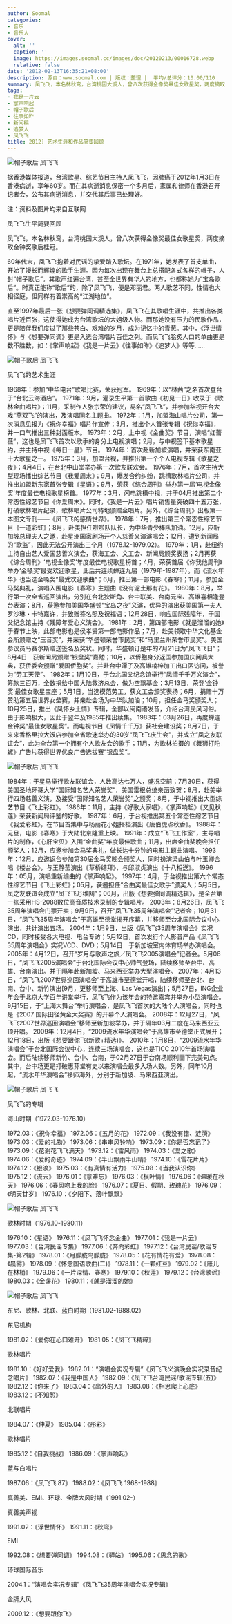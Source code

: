 ```yaml
---
author: Soomal
categories:
- 音乐
- 音乐人
cover:
  alt: ''
  caption: ''
  image: https://images.soomal.cc/images/doc/20120213/00016728.webp
  relative: false
date: '2012-02-13T16:35:21+08:00'
description: 源自：www.soomal.com | 版权：整理 |  平均/总评分：10.00/110
summary: 凤飞飞，本名林秋鸾，台湾桃园大溪人，曾八次获得金像奖最佳女歌星奖，两度摘取金钟奖歌后桂冠。1971年，她发表了首支单曲，开始了漫长而辉煌的歌手生涯。因为每次出现在舞台上总搭配各式各样的帽子，人封“帽子歌后”。直至1997年最后一张《想要弹同调精选集》，凤飞飞在其歌唱生涯中，共推出各类唱片近百张，
tags:
- 我是一片云
- 掌声响起
- 帽子歌后
- 往事如昨
- 新闻稿
- 追梦人
- 凤飞飞
title: 2012] 艺术生涯和作品简要回顾
---
```


![帽子歌后 凤飞飞](https://images.soomal.cc/images/doc/20120213/00016728.webp)



据香港媒体报道，台湾歌星、综艺节目主持人凤飞飞，因肺癌于2012年1月3日在香港病逝，享年60岁。而在其病逝消息保密一个多月后，家属和律师在香港召开记者会，公布其病逝消息，并交代其后事已处理好。



注：资料及图片均来自互联网



凤飞飞生平简要回顾



凤飞飞，本名林秋鸾，台湾桃园大溪人，曾八次获得金像奖最佳女歌星奖，两度摘取金钟奖歌后桂冠。



60年代末，凤飞飞抱着对民谣的挚爱踏入歌坛。在1971年，她发表了首支单曲，开始了漫长而辉煌的歌手生涯。因为每次出现在舞台上总搭配各式各样的帽子，人封“帽子歌后”。其歌声红遍台湾，甚至全世界有华人的地方，也都称她为“宝岛歌后”。时真正能称“歌后”的，除了凤飞飞，便是邓丽君。两人歌艺不同，性情也大相径庭，但同样有着崇高的“江湖地位”。



直至1997年最后一张《想要弹同调精选集》，凤飞飞在其歌唱生涯中，共推出各类唱片近百张，这使得她成为台湾歌坛的大姐级人物。而那她没有压力的民歌作品，更是陪伴我们度过了那些苍白、艰难的岁月，成为记忆中的青葱。其中，《浮世情怀》与《想要弹同调》更是入选台湾唱片百佳之列。而凤飞飞脍炙人口的单曲更是数不胜数，如：《掌声响起》《我是一片云》《往事如昨》《追梦人》等等……



![帽子歌后 凤飞飞](https://images.soomal.cc/images/doc/20120213/00016730.webp)



凤飞飞的艺术生涯



1968年：参加“中华电台”歌唱比赛，荣获冠军。
1969年：以“林茜”之名首次登台于“台北云海酒店”。
1971年：9月，灌录生平第一首歌曲《初见一日》收录于《歌林金曲唱片》；11月，采制作人张宗荣的建议，易名“凤飞飞”，并参加华视开台大戏“燕双飞”的演出，及演唱同名主题曲。
1972年：1月，加盟海山唱片公司，第一次消息见报为《祝你幸福》唱片作宣传；3月，推出个人首张专辑《祝你幸福》，并一口气推出三种封面版本。
1973年：2月，上中视《金曲奖》节目，演唱“红蔷薇”，这也是凤飞飞首次以歌手的身分上电视演唱；2月，与中视签下基本歌星约，并主持中视《每日一星》节目。
1974年：首次赴新加坡演唱，并荣获东南亚十大歌星之一。
1975年：3月，加盟台视，并推出第一个个人电视专辑《歌星之夜》；4月4日，在台北中山堂举办第一次歌友联欢会。
1976年：7月，首次主持大型现场播出综艺节目《我爱周末》；9月，爆发合约纠纷，跳槽歌林唱片公司，并推出加盟新东家首张专辑《星语》；9月，荣获《综合周刊》举办第一届‘电视金像奖’年度最佳电视歌星榜首。
1977年：3月，闪电跳槽中视，并于04月推出第二个常态性综艺节目《你爱周末》。同时，《我是一片云》唱片销售量突破四十五万张，打破歌林唱片纪录，歌林唱片公司特地颁赠金唱片。另外，《综合周刊》出版第一本图文专刊――《凤飞飞的感情世界》。
1978年：7月，推出第三个常态性综艺节目《一道彩虹》；8月，赴美担任啦啦队队长，为中华青少棒队加油。12月，应新加坡总理夫人之邀，赴星洲国家剧场开个人慈善义演演唱会；12月，遭到新闻局的“歌监”，因此无法公开演出三个月（1978.12-1979.02）。
1979年：1月，赴纽约主持自由艺人爱国慈善义演会，获海工会、文工会、新闻局颁奖表扬；2月再获《综合周刊》‘电视金像奖’年度最佳电视歌星榜首；4月，荣获首届《你我他周刊》举办‘金嗓奖’最受欢迎歌星，此后共连续蝉连九届（1979年-1987年）。而《流水年华》也当选金嗓奖”最受欢迎歌曲“；6月，推出第一部电影《春寒》；11月，参加金马奖典礼，演唱入围电影《春寒》主题曲《没有泥土那有花》。
1980年：8月，举行第一次全省巡回演出，分别在台北狄斯角、台中联美、台南元宝、高雄喜相逢登台表演；8月，获邀参加美国华盛顿“宝岛之夜”义演，优异的演出获美国第一夫人罗沙琳・卡特嘉许，并致赠签名照及祝福语；12月28日，响应国际残障年，于国父纪念馆主持《残障年爱心义演会》。
1981年：2月，第四部电影《就是溜溜的她》于春节上映，此部电影也是侯孝贤第一部电影作品；7月，赴美领取中华文化基金会所颁赠之“玉音奖”，并荣获“华盛顿荣誉市民奖”和“马里兰州荣誉市民奖”。美国参议员马赛尔斯赠送签名及奖状。同时，华盛顿订是年的7月21日为“凤飞飞日”；8月4日　获新闻局颁赠“银盘奖”嘉勉；10月，以侨胞身分返国参加国庆阅兵大典，获侨委会颁赠“爱国侨胞奖”。并赴台中潭子及高雄楠梓加工出口区访问，被誉为“劳工天使”。
1982年：1月10日，于台北国父纪念馆举行“凤情千千万义演会”，筹款三百万，全数捐给中国大陆救济总会，做为空飘基金；3月13日，荣登‘金钟奖’最佳女歌星宝座；5月1日，当选模范劳工，获文工会颁奖表扬；6月，捐赠十万赞助第五届世界女垒赛，并亲赴会场为中华队加油；10月，担任金马奖颁奖人；10月25日，推出《凤怀乡土情》专辑，全部以闽南语发音，介绍台湾民风习俗。由于影响极大，因此于翌年及1985年推出续集。
1983年：03月26日，再度蝉连金钟奖“最佳女歌星奖”。而电视节目《凤情千千万》获社会建设奖；8月7日，于来来香格里拉大饭店参加全省歌迷举办的30岁“凤飞飞庆生会”，并成立“凤之友联谊会”，此为全台第一个拥有个人歌友会的歌手；11月，为歌林拍摄的《舞狮打陀螺》广告片获得世界优良广告选拔赛“银盘奖”。



![帽子歌后 凤飞飞](https://images.soomal.cc/images/doc/20120213/00016729.webp)



1984年：于星马举行歌友联谊会，人数高达七万人，盛况空前；7月30日，获得美国圣地牙哥大学“国际知名艺人荣誉奖”，美国雷根总统亲函致贺；8月，赴美举行四场慈善义演，及接受“国际知名艺人荣誉奖”之颁奖；8月，于中视推出大型综艺节目《飞上彩虹》。
1986年：11月，主持《好歌大家唱》，《掌声响起》《又见秋莲》荣获新闻局评鉴的好歌。
1987年：6月，于台视推出第五个常态性综艺节目《我爱彩虹》，在节目首集中与杨丽花小姐搭档演出《唐伯虎点秋香》。
1988年：元旦，电影《春寒》于大陆北京隆重上映。
1991年：成立“飞飞工作室”，主导唱片的制作，《心肝宝贝》入围“金曲奖”年度最佳歌曲；11月，出席金曲奖晚会担任颁奖人；12月，应邀参加金马奖典礼，做长达十分钟的电影主题曲演唱。
1993年：12月，应邀返台参加第30届金马奖晚会颁奖人，同时扮演梁山伯与叶玉卿合唱《楼台会》，与王静莹演出《草桥结拜》，与邱淑贞演出《十八相送》。
1996年：05月，演唱重新编曲的《掌声响起》。
1997年：4月，于台视推出第六个常态性综艺节目《飞上彩虹》；05月，获邀担任“金曲奖最佳女歌手”颁奖人；5月5日，凤之友联谊会成立“凤飞飞万维网”；06月，出版《想要弹同调精选辑》，是全台第一张采用HS-2088数位高音质技术录制的专辑唱片。
2003年：8月26日，凤飞飞35周年演唱会门票开卖；9月9日，召开“凤飞飞35周年演唱会”记者会；10月31日，“凤飞飞35周年演唱会”于高雄至德堂揭开序幕，并移师至台北国际会议中心演出，共计演出五场。
2004年：1月9日，出版《凤飞飞35周年演唱会》实况CD，同时接受各大电视、电台专访；5月12日，首次发行个人影音产品《凤飞飞35周年演唱会》实况VCD、DVD；5月14日　于新加坡室内体育场举办演唱会。
2005年：4月12日，召开“岁月与歌声之旅／凤飞飞2005演唱会”记者会。5月06日，“凤飞飞2005演唱会”于台北国际会议中心帅气登场，陆续移师至台中、高雄、台南演出。并于隔年赴新加坡、马来西亚举办大型演唱会。
2007年：4月13日，“凤飞飞2007世界巡回演唱会”于高雄市至德堂开唱，陆续移师至台北、台南、台中、新竹演出[9月，更移师至上海、Las Vegas演出]；5月27日，ING企业年会于北京大学百年讲堂举行，凤飞飞作为该年会的特邀嘉宾并举办小型演唱会。9月15日，于“上海大舞台”举行演唱会，是凤飞飞首次的大陆个人演唱会，同时也是《2007 国际田径黄金大奖赛》的开幕个人演唱会。
2008年：12月27日，“凤飞飞2007世界巡回演唱会”移师至新加坡举办，并于隔年03月二度在马来西亚云顶开唱。
2009年：12月4日，“2009流水年华演唱会”于高雄市至德堂正式展开；12月18日，出版《想要跟你飞(新歌+精选)》。
2010年：1月8日，“2009流水年华演唱会”于台北国际会议中心，连续三场演唱会，这也是TICC 2010年首场演唱会。而后陆续移师新竹、台中、台南，于02月27日于台南场顺利画下完美句点。其中，台中场更是打破惠荪堂有史以来演唱会最多入场人数。另外，同年10月起，“流水年华演唱会”移师海外，分别于新加坡、马来西亚演出。



![帽子歌后 凤飞飞](https://images.soomal.cc/images/doc/20120213/00016731.webp)



凤飞飞的专辑



海山时期（1972.03-1976.10）

1972.03：《祝你幸福》
1972.06：《五月的花》
1972.09：《我没有错、涟漪》
1973.03：《爱的礼物》
1973.06：《串串风铃响》
1973.09：《你是否忘记了》
1973.09：《花谢花飞飞满天》
1973.12：《雷风雨》
1974.03：《爱之歌》
1974.06：《爱的奇迹》
1974.09：《半山飘雨半山晴》
1974.10：《雪花片片》
1974.12：《银浪》
1975.03：《有真情有活力》
1975.08：《当我认识你》
1975.12：《流云》
1976.01：《意难忘》
1976.03：《枫叶情》
1976.06：《温暖在秋天》
1976.06：《春风吻上我的脸》
1976.07：《夏日、假期、玫瑰花》
1976.09：《明天廿岁》
1976.10：《夕阳下、落叶飘飘》



![帽子歌后 凤飞飞](https://images.soomal.cc/images/doc/20120213/00016732.webp)



歌林时期（1976.10-1980.11）

1976.10：《星语》
1976.11：《凤飞飞怀念金曲》
1977.01：《我是一片云》
1977.03：《台湾民谣专集》
1977.06：《奔向彩虹》
1977.12：《台湾民谣/歌谣专集-第2辑》
1978.01：《月朦胧鸟朦胧》
1978.05：《花有情花有爱》
1978.08：《晨雾》
1978.09：《怀念国语歌曲(二)》
1978.11：《一颗红豆》
1979.02：《雁儿在林梢》
1979.06：《一片深情、春寒》
1979.10：《秋莲》
1979.12：《台湾歌谣》
1980.03：《金盏花》
1980.11：《就是溜溜的她》



![帽子歌后 凤飞飞](https://images.soomal.cc/images/doc/20120213/00016733.webp)



东尼、歌林、北联、蓝白时期（1981.02-1988.02）

东尼机构

1981.02：《爱你在心口难开》
1981.05：《凤飞飞精粹》

歌林唱片

1981.10：《好好爱我》
1982.01：“演唱会实况专辑”《凤飞飞义演晚会实况录音纪念唱片》
1982.07：《我是中国人》
1982.09：《凤飞飞台湾民谣/歌谣专辑(五)》
1982.12：《你来了》
1983.04：《出外的人》
1983.08：《相思爬上心底》
1983.12：《不知怨》

北联唱片

1984.07：《仲夏》
1985.04：《彤彩》

歌林唱片

1985.12：《自我挑战》
1986.09：《掌声响起》

蓝与白唱片

1987.06：《凤飞飞 87》
1988.02：《凤飞飞 1968-1988》



真善美、EMI、环球、金牌大风时期（1991.02-）

真善美声视

1991.02：《浮世情怀》
1991.11：《秋鸾》

EMI

1992.08：《想要弹同调》
1994.08：《驿站》
1995.06：《思念的歌》

环球国际音乐

2004.1：“演唱会实况专辑”《凤飞飞35周年演唱会实况专辑》

金牌大风

2009.12：《想要跟你飞》